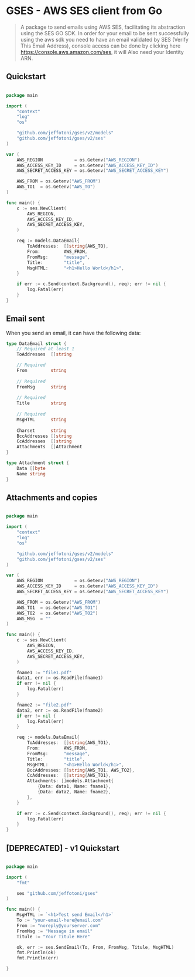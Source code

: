 # GSES - AWS SES client from Go

> A package to send emails using AWS SES, facilitating its abstraction using the SES GO SDK.
> In order for your email to be sent successfully using the aws sdk you need to have an email validated by SES (Verify This Email Address), console access can be done by clicking here https://console.aws.amazon.com/ses, it will Also need your Identity ARN.

<!-- #### Verify This Email Address - SES Example
![image](./identity-arn.png)


We only need to configure your keys beforehand so that AWS SES works correctly.

- export AWS_REGION="aws-region"
- export AWS_IDENTITY="aws-identity"
- export AWS_ACCESS_KEY_ID="aws-access-key-id"
- export AWS_SECRET_ACCESS_KEY="aws-secret-access-key"

The parameters you should use are:

 - MsgHTML := `<h1>Test send Email</h1>`
 - To :="your-email-here@email.com"
 - From :="noreply@yourserver.com"
 - FromMsg :="Message in email"
 - Title :="Your Title Here" -->

## Quickstart

```go

package main

import (
	"context"
	"log"
	"os"

	"github.com/jeffotoni/gses/v2/models"
	"github.com/jeffotoni/gses/v2/ses"
)

var (
	AWS_REGION            = os.Getenv("AWS_REGION")
	AWS_ACCESS_KEY_ID     = os.Getenv("AWS_ACCESS_KEY_ID")
	AWS_SECRET_ACCESS_KEY = os.Getenv("AWS_SECRET_ACCESS_KEY")

	AWS_FROM = os.Getenv("AWS_FROM")
	AWS_TO1  = os.Getenv("AWS_TO")
)

func main() {
	c := ses.NewClient(
		AWS_REGION,
		AWS_ACCESS_KEY_ID,
		AWS_SECRET_ACCESS_KEY,
	)

	req := models.DataEmail{
		ToAddresses:  []string{AWS_TO},
		From:         AWS_FROM,
		FromMsg:      "message",
		Title:        "title",
		MsgHTML:      "<h1>Hello World</h1>",
	}

	if err := c.Send(context.Background(), req); err != nil {
		log.Fatal(err)
	}
}

```

## Email sent

When you send an email, it can have the following data:

```go
type DataEmail struct {
	// Required at least 1
	ToAddresses  []string

	// Required
	From         string   
	
	// Required
	FromMsg      string   
	
	// Required
	Title        string   
	
	// Required
	MsgHTML      string   
	
	Charset      string
	BccAddresses []string
	CcAddresses  []string
	Attachments  []Attachment
}

type Attachment struct {
	Data []byte
	Name string
}
```

## Attachments and copies

```go

package main

import (
	"context"
	"log"
	"os"

	"github.com/jeffotoni/gses/v2/models"
	"github.com/jeffotoni/gses/v2/ses"
)

var (
	AWS_REGION            = os.Getenv("AWS_REGION")
	AWS_ACCESS_KEY_ID     = os.Getenv("AWS_ACCESS_KEY_ID")
	AWS_SECRET_ACCESS_KEY = os.Getenv("AWS_SECRET_ACCESS_KEY")

	AWS_FROM = os.Getenv("AWS_FROM")
	AWS_TO1  = os.Getenv("AWS_TO1")
	AWS_TO2  = os.Getenv("AWS_TO2")
	AWS_MSG  = ""
)

func main() {
	c := ses.NewClient(
		AWS_REGION,
		AWS_ACCESS_KEY_ID,
		AWS_SECRET_ACCESS_KEY,
	)

	fname1 := "file1.pdf"
	data1, err := os.ReadFile(fname1)
	if err != nil {
		log.Fatal(err)
	}

	fname2 := "file2.pdf"
	data2, err := os.ReadFile(fname2)
	if err != nil {
		log.Fatal(err)
	}

	req := models.DataEmail{
		ToAddresses:  []string{AWS_TO1},
		From:         AWS_FROM,
		FromMsg:      "message",
		Title:        "title",
		MsgHTML:      "<h1>Hello World</h1>",
		BccAddresses: []string{AWS_TO1, AWS_TO2},
		CcAddresses:  []string{AWS_TO1},
		Attachments: []models.Attachment{
			{Data: data1, Name: fname1},
			{Data: data2, Name: fname2},
		},
	}

	if err := c.Send(context.Background(), req); err != nil {
		log.Fatal(err)
	}
}

```

## [DEPRECATED] - v1 Quickstart

```go

package main

import (
	"fmt"

	ses "github.com/jeffotoni/gses"
)

func main() {
	MsgHTML := `<h1>Test send Email</h1>`
	To := "your-email-here@email.com"
	From := "noreply@yourserver.com"
	FromMsg := "Message in email"
	Titule := "Your Titule Here"

	ok, err := ses.SendEmail(To, From, FromMsg, Titule, MsgHTML)
	fmt.Println(ok)
	fmt.Println(err)

}

```